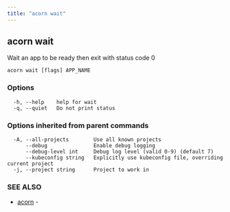 ```yaml
---
title: "acorn wait"
---
```

## acorn wait

Wait an app to be ready then exit with status code 0

```
acorn wait [flags] APP_NAME
```

### Options

```
  -h, --help    help for wait
  -q, --quiet   Do not print status
```

### Options inherited from parent commands

```
  -A, --all-projects        Use all known projects
      --debug               Enable debug logging
      --debug-level int     Debug log level (valid 0-9) (default 7)
      --kubeconfig string   Explicitly use kubeconfig file, overriding current project
  -j, --project string      Project to work in
```

### SEE ALSO

* [acorn](acorn.md)	 - 

